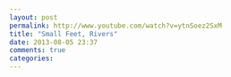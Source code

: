 ```yaml
---
layout: post
permalink: http://www.youtube.com/watch?v=ytnSoez2SxM
title: "Small Feet, Rivers"
date: 2013-08-05 23:37
comments: true
categories: 
---
```

